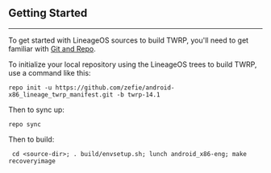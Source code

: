 ## Getting Started ##
---------------

To get started with LineageOS sources to build TWRP, you'll need to get
familiar with [Git and Repo](http://source.android.com/download/using-repo).

To initialize your local repository using the LineageOS trees to build TWRP, use a command like this:

    repo init -u https://github.com/zefie/android-x86_lineage_twrp_manifest.git -b twrp-14.1

Then to sync up:

    repo sync

Then to build:

     cd <source-dir>; . build/envsetup.sh; lunch android_x86-eng; make recoveryimage

